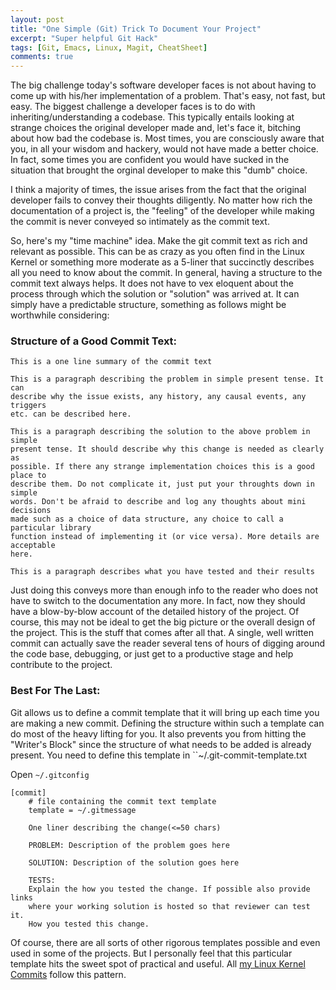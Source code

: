 ```yaml
---
layout: post
title: "One Simple (Git) Trick To Document Your Project"
excerpt: "Super helpful Git Hack"
tags: [Git, Emacs, Linux, Magit, CheatSheet]
comments: true
---
```

The big challenge today's software developer faces is not about having to come
up with his/her implementation of a problem. That's easy, not fast, but easy.
The biggest challenge a developer faces is to do with inheriting/understanding
a codebase. This typically entails looking at strange choices the original
developer made and, let's face it, bitching about how bad the codebase is. Most
times, you are consciously aware that you, in all your wisdom and hackery, would
not have made a better choice. In fact, some times you are confident you would
have sucked in the situation that brought the orginal developer to make this
"dumb" choice.

I think a majority of times, the issue arises from the fact that the original
developer fails to convey their thoughts diligently. No matter how rich the
documentation of a project is, the "feeling" of the developer while making the
commit is never conveyed so intimately as the commit text.

So, here's my "time machine" idea. Make the git commit text as rich and relevant
as possible. This can be as crazy as you often find in the Linux Kernel or something
more moderate as a 5-liner that succinctly describes all you need to know about
the commit. In general, having a structure to the commit text
always helps. It does not have to vex eloquent about the process through which
the solution or "solution" was arrived at. It can simply have a predictable
structure, something as follows might be worthwhile considering:

### Structure of a Good Commit Text:
```plain
This is a one line summary of the commit text

This is a paragraph describing the problem in simple present tense. It can
describe why the issue exists, any history, any causal events, any triggers
etc. can be described here.

This is a paragraph describing the solution to the above problem in simple
present tense. It should describe why this change is needed as clearly as
possible. If there any strange implementation choices this is a good place to
describe them. Do not complicate it, just put your throughts down in simple
words. Don't be afraid to describe and log any thoughts about mini decisions
made such as a choice of data structure, any choice to call a particular library
function instead of implementing it (or vice versa). More details are acceptable
here.

This is a paragraph describes what you have tested and their results
```

Just doing this conveys more than enough info to the reader who does not have to
switch to the documentation any more. In fact, now they should have a
blow-by-blow account of the detailed history of the project. Of course, this may
not be ideal to get the big picture or the overall design of the project. This
is the stuff that comes after all that. A single, well written commit can
actually save the reader several tens of hours of digging around the code base,
debugging, or just get to a productive stage and help contribute to the project.

### Best For The Last:
Git allows us to define a commit template that it will bring up each time you
are making a new commit. Defining the structure within such a template can
do most of the heavy lifting for you. It also prevents you from hitting the
"Writer's Block" since the structure of what needs to be added is already
present. You need to define this template in ``~/.git-commit-template.txt

Open ``~/.gitconfig``
```
[commit]
    # file containing the commit text template
    template = ~/.gitmessage
```

```
    One liner describing the change(<=50 chars)

    PROBLEM: Description of the problem goes here

    SOLUTION: Description of the solution goes here

    TESTS:
    Explain the how you tested the change. If possible also provide links
    where your working solution is hosted so that reviewer can test it.
    How you tested this change.

```

Of course, there are all sorts of other rigorous templates possible and even
used in some of the projects. But I personally feel that this particular
template hits the sweet spot of practical and useful.
All [my Linux Kernel
Commits](https://www.codeaurora.org/cgit/quic/la/kernel/msm-3.10/log/?qt=author&q=Manoj+Rao&h=msm-3.10)
follow this pattern.
